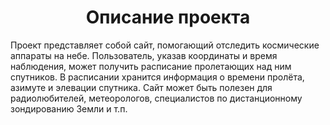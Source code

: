 <h1 align="center">Описание проекта</h1>
Проект представляет собой сайт, помогающий отследить космические аппараты на небе. Пользователь, указав координаты и время наблюдения, может получить расписание пролетающих над ним спутников. В расписании хранится информация о времени пролёта, азимуте и элевации спутника. Сайт может быть полезен для радиолюбителей, метеорологов, специалистов по дистанционному зондированию Земли и т.п.
